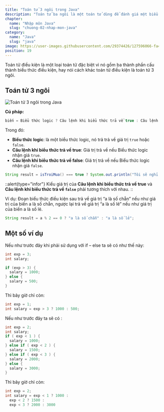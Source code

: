 ```yaml
---
title: "Toán tử 3 ngôi trong Java"
description: "Toán tử ba ngôi là một toán tử dùng để đánh giá một biểu thức có giá trị boolean và sẽ gán giá trị dựa vào kết quả."
chapter:
  name: "Nhập môn Java"
  slug: "chuong-02-nhap-mon-java"
category:
  name: "Java"
  slug: "java"
image: https://user-images.githubusercontent.com/29374426/127596066-fa46df01-982f-4a72-b6d1-f7d8f5c5a9b3.png
position: 19
---
```


Toán tử điều kiện là một loại toán tử đặc biệt vì nó gồm ba thành phần cấu thành biểu thức điều kiện, hay nói cách khác toán tử điều kiện là toán tử 3 ngôi.

## Toán tử 3 ngôi

![Toán tử 3 ngôi trong Java](https://user-images.githubusercontent.com/29374426/127596066-fa46df01-982f-4a72-b6d1-f7d8f5c5a9b3.png)

**Cú pháp:**

```java
biến = Biểu thức logic ? Câu lệnh khi biểu thức trả về true : Câu lệnh khi biểu thức trả về false;
```

Trong đó:

- **Biểu thức logic**: là một biểu thức logic, nó trả trả về giá trị `true` hoặc `false`.
- **Câu lệnh khi biểu thức trả về true**: Giá trị trả về nếu Biểu thức logic nhận giá `true`.
- **Câu lệnh khi biểu thức trả về false**: Giá trị trả về nếu Biểu thức logic nhận giá `false`.

```java
String result = isTroiMua() === true ? System.out.println("Tôi sẽ nghỉ học") : System.out.println("Tôi sẽ đi học");
```

::alert{type="infor"}
Kiểu giá trị của **Câu lệnh khi biểu thức trả về true** và **Câu lệnh khi biểu thức trả về `false`** phải tương thích với nhau.
::

Ví dụ: Đoạn biểu thức điều kiện sau trả về giá trị “a là số chẵn” nếu như giá trị của biến a là số chẵn, ngược lại trả về giá trị “a là số lẻ” nếu như giá trị của biến a là số lẻ.

```java
String result = a % 2 == 0 ? "a là số chẵn" : "a là số lẻ";
```

## Một số ví dụ

Nếu như trước đây khi phải sử dụng với if – else ta sẽ có như thế này:

```java
int exp = 3;
int salary;

if (exp > 3) {
  salary = 1000;
} else {
  salary = 500;
}
```

Thì bây giờ chỉ còn:

```java
int exp = 1;
int salary = exp > 3 ? 1000 : 500;
```

Nếu như trước đây ta sẽ có :

```java
int exp = 2;
int salary;
if ( exp < 1 ) {
  salary = 1000;
} else if ( exp < 2 ) {
  salary = 1500;
} else if ( exp < 3 ) {
  salary = 2000;
} else {
  salary = 3000;
}
```

Thì bây giờ chỉ còn:

```java
int exp = 2;
int salary = exp < 1 ? 1000 :
  exp < 2 ? 1500 :
  exp < 3 ? 2000 : 3000
```
